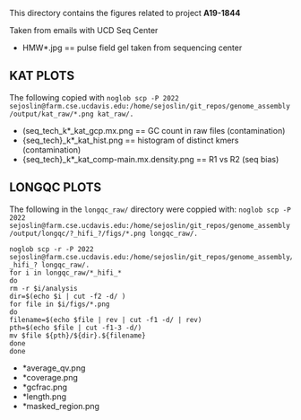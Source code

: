 This directory contains the figures related to project **A19-1844**

Taken from emails with UCD Seq Center
* HMW*.jpg == pulse field gel taken from sequencing center

## KAT PLOTS
The following copied with `noglob scp -P 2022 sejoslin@farm.cse.ucdavis.edu:/home/sejoslin/git_repos/genome_assembly/output/kat_raw/*.png kat_raw/.`
* (seq_tech_k*_kat_gcp.mx.png == GC count in raw files (contamination)
* {seq_tech}_k*_kat_hist.png == histogram of distinct kmers (contamination)
* {seq_tech}_k*_kat_comp-main.mx.density.png == R1 vs R2 (seq bias)

## LONGQC PLOTS
The following in the `longqc_raw/` directory were coppied with: `noglob scp -P 2022 sejoslin@farm.cse.ucdavis.edu:/home/sejoslin/git_repos/genome_assembly/output/longqc/?_hifi_?/figs/*.png longqc_raw/.`
```
noglob scp -r -P 2022 sejoslin@farm.cse.ucdavis.edu:/home/sejoslin/git_repos/genome_assembly/output/longqc/?_hifi_? longqc_raw/.
for i in longqc_raw/*_hifi_*
do
rm -r $i/analysis
dir=$(echo $i | cut -f2 -d/ )
for file in $i/figs/*.png
do
filename=$(echo $file | rev | cut -f1 -d/ | rev)
pth=$(echo $file | cut -f1-3 -d/)
mv $file ${pth}/${dir}.${filename}
done
done
```
* *average_qv.png
* *coverage.png
* *gcfrac.png
* *length.png
* *masked_region.png

